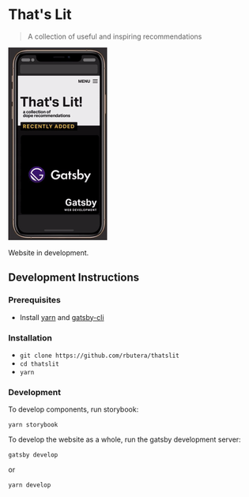 # That's Lit
> A collection of useful and inspiring recommendations

![Screenshot](./thats-lit-prototype.gif)


Website in development.

## Development Instructions

### Prerequisites 

- Install [yarn](https://yarnpkg.com/en/docs/install) and [gatsby-cli](https://www.gatsbyjs.org/docs/quick-start)


### Installation


- `git clone https://github.com/rbutera/thatslit`
- `cd thatslit`
- `yarn`

### Development

To develop components, run storybook:

```shell
yarn storybook
```

To develop the website as a whole, run the gatsby development server:

```shell
gatsby develop
```

or 

```shell
yarn develop
```
